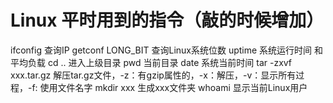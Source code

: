 # Linux 平时用到的指令（敲的时候增加）
ifconfig 查询IP
getconf LONG_BIT 查询Linux系统位数
uptime 系统运行时间 和 平均负载
cd .. 进入上级目录
pwd 当前目录
date 系统当前时间
tar -zxvf xxx.tar.gz 解压tar.gz文件，-z：有gzip属性的，-x：解压，-v：显示所有过程，-f: 使用文件名字
mkdir xxx 生成xxx文件夹
whoami 显示当前Linux用户
